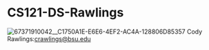 # CS121-DS-Rawlings
![67371910042__C1750A1E-E6E6-4EF2-AC4A-128806D85357](https://user-images.githubusercontent.com/112035342/186737356-92c117de-25dc-41c4-a14f-7a31e7868837.JPG)
Cody Rawlings:crawlings@bsu.edu
